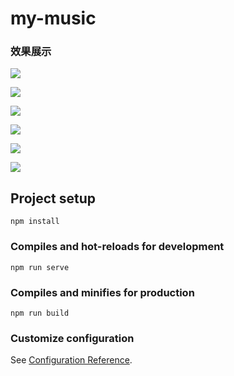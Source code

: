 # my-music
### 效果展示
![](public/example1.png)

![](public/example2.png)

![](public/example3.png)

![](public/example4.png)

![](public/example5.png)

![](public/example6.png)
## Project setup
```
npm install
```

### Compiles and hot-reloads for development
```
npm run serve
```

### Compiles and minifies for production
```
npm run build
```

### Customize configuration
See [Configuration Reference](https://cli.vuejs.org/config/).
